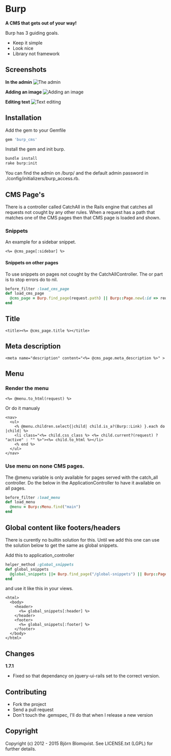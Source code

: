 # Burp

**A CMS that gets out of your way!**

Burp has 3 guiding goals.

- Keep it simple
- Look nice
- Library not framework

## Screenshots

**In the admin**
![The admin](https://raw.github.com/bjornblomqvist/burp/master/app/assets/images/burp/change-page-title-1.png)

**Adding an image**
![Adding an image](https://raw.github.com/bjornblomqvist/burp/master/app/assets/images/burp/remove-image-5.jpg)

**Editing text**
![Text editing](https://raw.github.com/bjornblomqvist/burp/master/app/assets/images/burp/change-the-text-2.png)

## Installation

Add the gem to your Gemfile
```ruby
gem 'burp_cms'
```
    
Install the gem and init burp.
```bash
bundle install
rake burp:init
```

You can find the admin on /burp/ and the default admin password in ./config/initializers/burp_access.rb.

## CMS Page's

There is a controller called CatchAll in the Rails engine that catches all requests not cought by any other rules. When a request has a path that
matches one of the CMS pages then that CMS page is loaded and shown.

### Snippets

An example for a sidebar snippet.
```erb
<%= @cms_page[:sidebar] %>
```

#### Snippets on other pages

To use snippets on pages not cought by the CatchAllController. The or part is to stop errors do to nil. 
```ruby
before_filter :load_cms_page
def load_cms_page
  @cms_page = Burp.find_page(request.path) || Burp::Page.new(:id => request.path)
end
```

## Title
```erb
<title><%= @cms_page.title %></title>
```
    
## Meta description
```erb
<meta name="description" content="<%= @cms_page.meta_description %>" >
```

## Menu

### Render the menu
```erb
<%= @menu.to_html(request) %>
```
    
Or do it manualy
```erb
<nav>
  <ul>
    <% @menu.children.select{|child| child.is_a?(Burp::Link) }.each do |child| %>
    <li class="<%= child.css_class %> <%= child.current?(request) ? "active" : "" %>"><%= child.to_html %></li>
    <% end %>
  </ul>
</nav>
```

### Use menu on none CMS pages.  

The @menu variable is only available for pages served with the catch_all controller. Do the below in the ApplicationController to have it available on all pages.
```ruby
before_filter :load_menu
def load_menu
  @menu = Burp::Menu.find("main")
end
```
    
## Global content like footers/headers

There is curently no builtin solution for this. Until we add this one can use the solution below to get the same as global snippets.

Add this to application_controller
```ruby
helper_method :global_snippets
def global_snippets
  @global_snippets ||= Burp.find_page("/global-snippets") || Burp::Page.new(:snippets => {}, :title => "Not a real page, Dont remove!", :page_id => "/global-snippets")
end
```

and use it like this in your views.

```erb
<html>
  <body>
    <header>
      <%= global_snippets[:header] %>
    </header>
    <footer>
      <%= global_snippets[:footer] %>
    </footer>
  </body>
</html>
```

## Changes

**1.7.1**

- Fixed so that dependancy on jquery-ui-rails set to the correct version.

## Contributing
* Fork the project
* Send a pull request
* Don't touch the .gemspec, I'll do that when I release a new version

## Copyright

Copyright (c) 2012 - 2015 Björn Blomqvist. See LICENSE.txt (LGPL) for further details.
